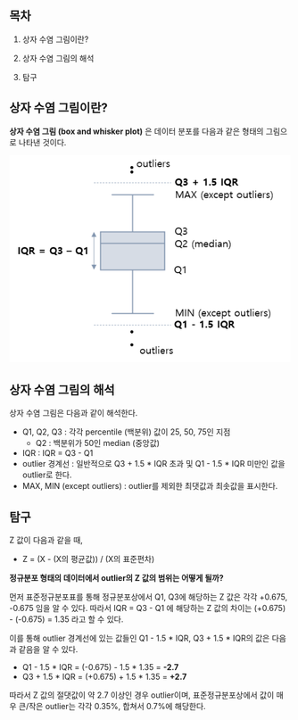 ## 목차
1. 상자 수염 그림이란?

2. 상자 수염 그림의 해석

3. 탐구

## 상자 수염 그림이란?
**상자 수염 그림 (box and whisker plot)** 은 데이터 분포를 다음과 같은 형태의 그림으로 나타낸 것이다.

![상자 수염 그림](./images/상자수염그림_1.png)

## 상자 수염 그림의 해석
상자 수염 그림은 다음과 같이 해석한다.

* Q1, Q2, Q3 : 각각 percentile (백분위) 값이 25, 50, 75인 지점
  * Q2 : 백분위가 50인 median (중앙값)
* IQR : IQR = Q3 - Q1
* outlier 경계선 : 일반적으로 Q3 + 1.5 * IQR 초과 및 Q1 - 1.5 * IQR 미만인 값을 outlier로 한다.
* MAX, MIN (except outliers) : outlier를 제외한 최댓값과 최솟값을 표시한다.

## 탐구
Z 값이 다음과 같을 때,
* Z = (X - (X의 평균값)) / (X의 표준편차)

**정규분포 형태의 데이터에서 outlier의 Z 값의 범위는 어떻게 될까?**

먼저 표준정규분포표를 통해 정규분포상에서 Q1, Q3에 해당하는 Z 값은 각각 +0.675, -0.675 임을 알 수 있다. 따라서 IQR = Q3 - Q1 에 해당하는 Z 값의 차이는 (+0.675) - (-0.675) = 1.35 라고 할 수 있다.

이를 통해 outlier 경계선에 있는 값들인 Q1 - 1.5 * IQR, Q3 + 1.5 * IQR의 값은 다음과 같음을 알 수 있다.
* Q1 - 1.5 * IQR = (-0.675) - 1.5 * 1.35 = **-2.7**
* Q3 + 1.5 * IQR = (+0.675) + 1.5 * 1.35 = **+2.7**

따라서 Z 값의 절댓값이 약 2.7 이상인 경우 outlier이며, 표준정규분포상에서 값이 매우 큰/작은 outlier는 각각 0.35%, 합쳐서 0.7%에 해당한다.